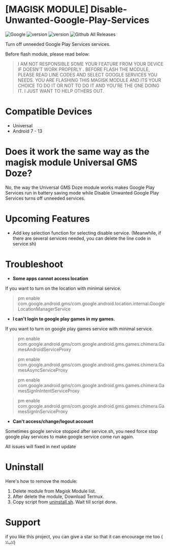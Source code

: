 # [MAGISK MODULE] Disable-Unwanted-Google-Play-Services
![Google](https://img.shields.io/badge/google-4285F4?style=for-the-badge&logo=google&logoColor=white)
![version](https://img.shields.io/badge/Module_Version-1.2-green)
![version](https://img.shields.io/badge/Google_Play_Services_version-22.33.13+-green)
![Github All Releases](https://img.shields.io/github/downloads/IRedDragonICY/Disable-Unwanted-Google-Play-Services/total.svg)

Turn off unneeded Google Play Services services.

Before flash module, please read below:
>I AM NOT RESPONSIBLE SOME YOUR FEATURE FROM YOUR DEVICE IF DOESN'T WORK PROPERLY . BEFORE FLASH THE MODULE, PLEASE READ LINE CODES AND SELECT GOOGLE SERVICES YOU NEEDS. YOU ARE FLASHING THIS MAGISK MODULE AND ITS YOUR CHOICE TO DO IT OR NOT TO DO IT AND YOU'RE THE ONE DOING IT. I JUST WANT TO HELP OTHERS OUT.

# Compatible Devices
* Universal
* Android 7 - 13

# Does it work the same way as the magisk module Universal GMS Doze?
No, the way the Universal GMS Doze module works makes Google Play Services run in battery saving mode while Disable Unwanted Google Play Services turns off unneeded services.

# Upcoming Features
* Add key selection function for selecting disable service. (Meanwhile, if there are several services needed, you can delete the line code in service.sh)

# Troubleshoot
* **Some apps cannot access location**

If you want to turn on the location with minimal service.

> pm enable com.google.android.gms/com.google.android.location.internal.GoogleLocationManagerService

* **I can't login to google play games in my games.**

If you want to turn on google play games service with minimal service.
> pm enable com.google.android.gms/com.google.android.gms.games.chimera.GamesAndroidServiceProxy 

> pm enable com.google.android.gms/com.google.android.gms.games.chimera.GamesAsyncServiceProxy

> pm enable com.google.android.gms/com.google.android.gms.games.chimera.GamesSignInIntentServiceProxy

> pm enable com.google.android.gms/com.google.android.gms.games.chimera.GamesSignInServiceProxy

* **Can't access/change/logout account**

Sometimes google service stopped after service.sh, you need force stop google play services to make google service come run again.

All issues will fixed in next update

# Uninstall
Here's how to remove the module:
1. Delete module from Magisk Module list.
2. After delete the module, Download Termux.
3. Copy script from [uninstall.sh](https://raw.githubusercontent.com/IRedDragonICY/Disable-Unwanted-Google-Play-Services/main/uninstall.sh). Wait till script done.

# Support
if you like this project, you can give a star so that it can encourage me too (⁠ ⁠ꈍ⁠ᴗ⁠ꈍ⁠)

